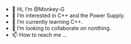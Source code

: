 - 👋 Hi, I’m @Monkey-G
- 👀 I’m interested in C++ and the Power Supply.
- 🌱 I’m currently learning C++.
- 💞️ I’m looking to collaborate on nonthing.
- 📫 How to reach me ...

<!---
Monkey-G/Monkey-G is a ✨ special ✨ repository because its `README.md` (this file) appears on your GitHub profile.
You can click the Preview link to take a look at your changes.
--->
